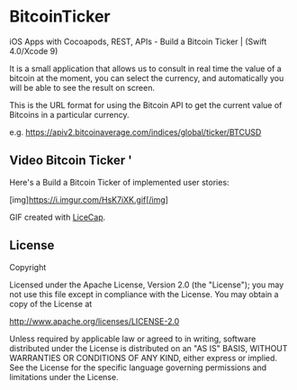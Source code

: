 # BitcoinTicker
iOS Apps with Cocoapods, REST, APIs - Build a  Bitcoin Ticker | (Swift 4.0/Xcode 9)

It is a small application that allows us to consult in real time the value of a bitcoin at the moment, you can select the currency, and automatically you will be able to see the result on screen.

This is the URL format for using the Bitcoin API to get the current value of Bitcoins in a particular currency.

e.g. https://apiv2.bitcoinaverage.com/indices/global/ticker/BTCUSD


## Video Bitcoin Ticker '

Here's a Build a  Bitcoin Ticker of implemented user stories:

[img]https://i.imgur.com/HsK7iXK.gif[/img]


GIF created with [LiceCap](http://www.cockos.com/licecap/).

## License

Copyright

Licensed under the Apache License, Version 2.0 (the "License");
you may not use this file except in compliance with the License.
You may obtain a copy of the License at

http://www.apache.org/licenses/LICENSE-2.0

Unless required by applicable law or agreed to in writing, software
distributed under the License is distributed on an "AS IS" BASIS,
WITHOUT WARRANTIES OR CONDITIONS OF ANY KIND, either express or implied.
See the License for the specific language governing permissions and
limitations under the License.
